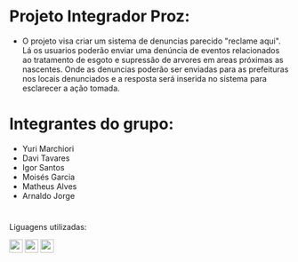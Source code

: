 # Projeto Integrador Proz:

- O projeto visa criar um sistema de denuncias parecido "reclame aqui". Lá os usuarios poderão enviar uma denúncia de eventos relacionados ao tratamento de esgoto e supressão de arvores em areas próximas as nascentes. Onde as denuncias poderão ser enviadas para as prefeituras nos locais denunciados e a resposta será inserida no sistema para esclarecer a ação tomada.

# Integrantes do grupo:

- Yuri Marchiori 
- Davi Tavares
- Igor Santos
- Moisés Garcia
- Matheus Alves
- Arnaldo Jorge

#
Liguagens utilizadas:

 <img loading="lazy" src="https://cdn.jsdelivr.net/gh/devicons/devicon/icons/javascript/javascript-original.svg" width="24" height="24"/>  <img loading="lazy" src="https://cdn.jsdelivr.net/gh/devicons/devicon/icons/html5/html5-original.svg" width="24" height="24"/> <img loading="lazy" src="https://cdn.jsdelivr.net/gh/devicons/devicon/icons/css3/css3-original.svg" width="24" height="24"/> 

